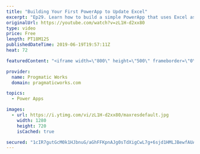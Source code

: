 ```yaml
---
title: "Building Your First PowerApp to Update Excel"
excerpt: "Ep29. Learn how to build a simple PowerApp that uses Excel as a source for updating, inserting and deleting data. Also see how to auto increment a key or a number in PowerApps.  - - - - - - - - - - - - - - - - - - - - - - - - - - - - - - - - - - - - - - - - - - - - - -- - - - - -  - - - - - - - - - -"
originalUrl: https://youtube.com/watch?v=zL1H-d2xx80
type: video
price: Free
length: PT18M12S
publishedDateTime: 2019-06-19T19:57:11Z
heat: 72

featuredContent: "<iframe width=\"800\" height=\"500\" frameborder=\"0\" src=\"https://www.youtube.com/embed/zL1H-d2xx80\" allow=\"accelerometer; autoplay; encrypted-media; gyroscope; picture-in-picture\" allowfullscreen></iframe>"

provider:
  name: Progmatic Works
  domain: pragmaticworks.com

topics:
  - Power Apps

images:
  - url: https://i.ytimg.com/vi/zL1H-d2xx80/maxresdefault.jpg
    width: 1280
    height: 720
    isCached: true

secured: "1cIR7gutGcM0k1HJbnuG/aGhFFKpnAJg0sTdXigCwL7g+6sjd1HMLJBewfAUAsv23W5DL3inmPNYQl6jJkt0vgV3PcT3ehcyiCaAJSRYQtp+DEKE9refStkxgPIiyzvX2xFHquUzt1LwRp1dNqvUoHrHaWeA3M5R8ef9zrZt7kUL3GtUkWIZ3eQIv9FIF6EMCvPYQO4XawPaG1tlsxv4LMhqopGKflVvvU7gICal6GM1qkQS2XJAIlIvp8mLevtNdpOryw3XPBMerho/MdFQWDfFpqA4SJmhIPLmrXp32PXrIfBGHgVGbGKeBYbPJ8vqqBLbVQLaEkO7szvARm3aYMx/E4eM1lF6u0LBpZRj3ygqndMVgbixwLry8vD0KfqxSUbElMIC9UcnQP3IRLECQYcyZziZA/DMzeMhrZhvCLk=;UoWbsHDGurrwrNIchkiJAQ=="
---
```


